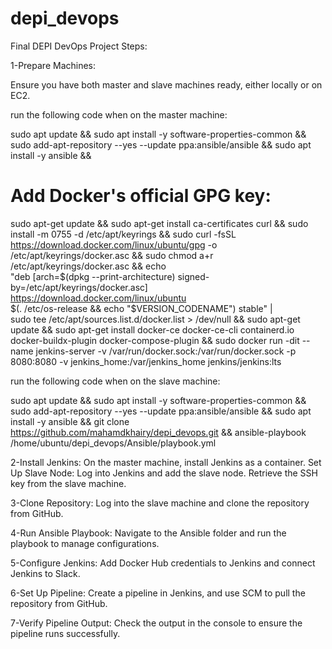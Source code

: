 # depi_devops
Final DEPI DevOps Project Steps:

1-Prepare Machines:

Ensure you have both master and slave machines ready, either locally or on EC2.

run the following code when on the master machine:

 sudo apt update &&
 sudo apt install -y software-properties-common &&
 sudo add-apt-repository --yes --update ppa:ansible/ansible &&
 sudo apt install -y ansible &&
 # Add Docker's official GPG key:
sudo apt-get update &&
sudo apt-get install ca-certificates curl &&
sudo install -m 0755 -d /etc/apt/keyrings &&
sudo curl -fsSL https://download.docker.com/linux/ubuntu/gpg -o /etc/apt/keyrings/docker.asc &&
sudo chmod a+r /etc/apt/keyrings/docker.asc &&
echo \
  "deb [arch=$(dpkg --print-architecture) signed-by=/etc/apt/keyrings/docker.asc] https://download.docker.com/linux/ubuntu \
  $(. /etc/os-release && echo "$VERSION_CODENAME") stable" | \
  sudo tee /etc/apt/sources.list.d/docker.list > /dev/null &&
sudo apt-get update &&
sudo apt-get install docker-ce docker-ce-cli containerd.io docker-buildx-plugin docker-compose-plugin &&
 sudo docker run -dit --name jenkins-server -v /var/run/docker.sock:/var/run/docker.sock -p 8080:8080 -v jenkins_home:/var/jenkins_home jenkins/jenkins:lts
 


run the following code when on the slave machine:

  
 sudo apt update &&
 sudo apt install -y software-properties-common &&
 sudo add-apt-repository --yes --update ppa:ansible/ansible &&
 sudo apt install -y ansible &&
 git clone https://github.com/mahamdkhairy/depi_devops.git &&
 ansible-playbook /home/ubuntu/depi_devops/Ansible/playbook.yml


2-Install Jenkins:
  On the master machine, install Jenkins as a container.
  Set Up Slave Node:
  Log into Jenkins and add the slave node. Retrieve the SSH key from the slave machine.

3-Clone Repository:
  Log into the slave machine and clone the repository from GitHub.
    
4-Run Ansible Playbook:
  Navigate to the Ansible folder and run the playbook to manage configurations.

5-Configure Jenkins:
  Add Docker Hub credentials to Jenkins and connect Jenkins to Slack.

6-Set Up Pipeline:
  Create a pipeline in Jenkins, and use SCM to pull the repository from GitHub.

7-Verify Pipeline Output:
  Check the output in the console to ensure the pipeline runs successfully.
